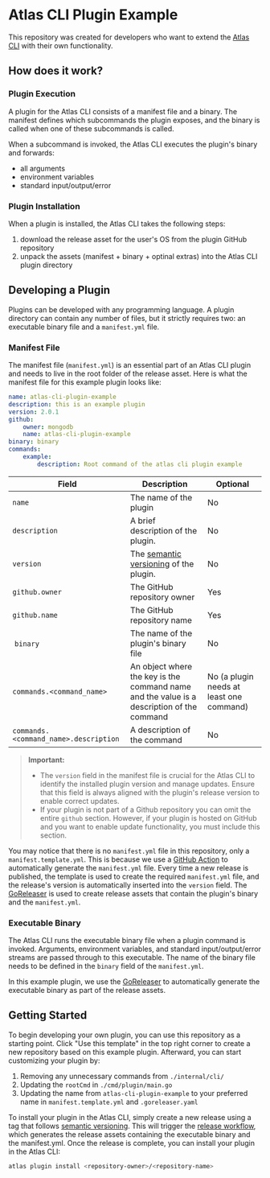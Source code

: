# Atlas CLI Plugin Example
This repository was created for developers who want to extend the [Atlas CLI](https://github.com/mongodb/mongodb-atlas-cli) with their own functionality. 

## How does it work?

### Plugin Execution
A plugin for the Atlas CLI consists of a manifest file and a binary.
The manifest defines which subcommands the plugin exposes, and the binary is called when one of these subcommands is called.

When a subcommand is invoked, the Atlas CLI executes the plugin's binary and forwards:
- all arguments 
- environment variables
- standard input/output/error

### Plugin Installation
When a plugin is installed, the Atlas CLI takes the following steps:
1. download the release asset for the user's OS from the plugin GitHub repository
1. unpack the assets (manifest + binary + optinal extras) into the Atlas CLI plugin directory

## Developing a Plugin

Plugins can be developed with any programming language. A plugin directory can contain any number of files, but it strictly requires two: an executable binary file and a `manifest.yml` file.

### Manifest File
The manifest file (`manifest.yml`) is an essential part of an Atlas CLI plugin and needs to live in the root folder of the release asset. Here is what the manifest file for this example plugin looks like:

```yaml
name: atlas-cli-plugin-example
description: this is an example plugin
version: 2.0.1
github:
    owner: mongodb
    name: atlas-cli-plugin-example
binary: binary
commands: 
    example: 
        description: Root command of the atlas cli plugin example
```

| Field | Description | Optional |
| - | - | - |
| `name` | The name of the plugin | No
| `description` | A brief description of the plugin. | No
| `version` | The [semantic versioning](https://semver.org/) of the plugin.  | No
| `github.owner` | The GitHub repository owner | Yes
| `github.name`| The GitHub repository name | Yes
| `binary`| The name of the plugin's binary file | No
| `commands.<command_name>` | An object where the key is the command name and the value is a description of the command | No (a plugin needs at least one command)
| `commands.<command_name>.description` | A description of the command | No

> **Important:** 
> - The `version` field in the manifest file is crucial for the Atlas CLI to identify the installed plugin version and manage updates. Ensure that this field is always aligned with the plugin's release version to enable correct updates.
> - If your plugin is not part of a Github repository you can omit the entire `github` section. However, if your plugin is hosted on GitHub and you want to enable update functionality, you must include this section.


You may notice that there is no `manifest.yml` file in this repository, only a `manifest.template.yml`. This is because we use a [GitHub Action](https://github.com/mongodb/atlas-cli-plugin-example/blob/master/.github/workflows/release.yml) to automatically generate the `manifest.yml` file. Every time a new release is published, the template is used to create the required `manifest.yml` file, and the release's version is automatically inserted into the `version` field. The [GoReleaser](https://goreleaser.com/) is used to create release assets that contain the plugin's binary and the `manifest.yml`.

### Executable Binary

The Atlas CLI runs the executable binary file when a plugin command is invoked. Arguments, environment variables, and standard input/output/error streams are passed through to this executable. The name of the binary file needs to be defined in the `binary` field of the `manifest.yml`.

In this example plugin, we use the [GoReleaser](https://goreleaser.com/) to automatically generate the executable binary as part of the release assets.

## Getting Started

To begin developing your own plugin, you can use this repository as a starting point. Click "Use this template" in the top right corner to create a new repository based on this example plugin. Afterward, you can start customizing your plugin by:
1. Removing any unnecessary commands from `./internal/cli/`
1. Updating the `rootCmd` in `./cmd/plugin/main.go` 
1. Updating the name from `atlas-cli-plugin-example` to your preferred name in `manifest.template.yml` and `.goreleaser.yaml`

To install your plugin in the Atlas CLI, simply create a new release using a tag that follows [semantic versioning](https://semver.org/). This will trigger the [release workflow](https://github.com/mongodb/atlas-cli-plugin-example/blob/master/.github/workflows/release.yml), which generates the release assets containing the executable binary and the manifest.yml. Once the release is complete, you can install your plugin in the Atlas CLI:

```bash
atlas plugin install <repository-owner>/<repository-name>
```
